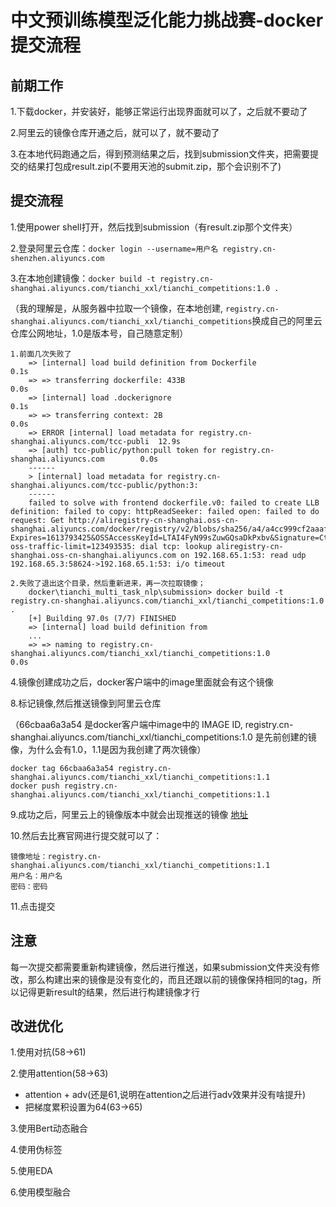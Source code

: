 # 中文预训练模型泛化能力挑战赛-docker提交流程

## 前期工作

1.下载docker，并安装好，能够正常运行出现界面就可以了，之后就不要动了

2.阿里云的镜像仓库开通之后，就可以了，就不要动了

3.在本地代码跑通之后，得到预测结果之后，找到submission文件夹，把需要提交的结果打包成result.zip(不要用天池的submit.zip，那个会识别不了)

## 提交流程

1.使用power shell打开，然后找到submission（有result.zip那个文件夹）

2.登录阿里云仓库：`docker login --username=用户名 registry.cn-shenzhen.aliyuncs.com`

3.在本地创建镜像：`docker build -t registry.cn-shanghai.aliyuncs.com/tianchi_xxl/tianchi_competitions:1.0 .`

（我的理解是，从服务器中拉取一个镜像，在本地创建, `registry.cn-shanghai.aliyuncs.com/tianchi_xxl/tianchi_competitions`换成自己的阿里云仓库公网地址，1.0是版本号，自己随意定制）

    1.前面几次失败了
        => [internal] load build definition from Dockerfile                                 0.1s
        => => transferring dockerfile: 433B                                                 0.0s
        => [internal] load .dockerignore                                                    0.1s
        => => transferring context: 2B                                                      0.0s
        => ERROR [internal] load metadata for registry.cn-shanghai.aliyuncs.com/tcc-publi  12.9s
        => [auth] tcc-public/python:pull token for registry.cn-shanghai.aliyuncs.com        0.0s
        ------
        > [internal] load metadata for registry.cn-shanghai.aliyuncs.com/tcc-public/python:3:
        ------
        failed to solve with frontend dockerfile.v0: failed to create LLB definition: failed to copy: httpReadSeeker: failed open: failed to do request: Get http://aliregistry-cn-shanghai.oss-cn-shanghai.aliyuncs.com/docker/registry/v2/blobs/sha256/a4/a4cc999cf2aaafbe0b934b74be5a55cb3b8bd9349856131bea3579428b4155bf/data?Expires=1613793425&OSSAccessKeyId=LTAI4FyN99sZuwGQsaDkPxbv&Signature=CtfVq0ChowYJxQ2BhReuocl8HaY%3D&x-oss-traffic-limit=123493535: dial tcp: lookup aliregistry-cn-shanghai.oss-cn-shanghai.aliyuncs.com on 192.168.65.1:53: read udp 192.168.65.3:58624->192.168.65.1:53: i/o timeout

    2.失败了退出这个目录，然后重新进来，再一次拉取镜像；
        docker\tianchi_multi_task_nlp\submission> docker build -t registry.cn-shanghai.aliyuncs.com/tianchi_xxl/tianchi_competitions:1.0 .
        [+] Building 97.0s (7/7) FINISHED
        => [internal] load build definition from 
        ...
        => => naming to registry.cn-shanghai.aliyuncs.com/tianchi_xxl/tianchi_competitions:1.0                                                                                                                       0.0s

4.镜像创建成功之后，docker客户端中的image里面就会有这个镜像

8.标记镜像,然后推送镜像到阿里云仓库

（66cbaa6a3a54 是docker客户端中image中的 IMAGE ID, registry.cn-shanghai.aliyuncs.com/tianchi_xxl/tianchi_competitions:1.0 是先前创建的镜像，为什么会有1.0，1.1是因为我创建了两次镜像）

    docker tag 66cbaa6a3a54 registry.cn-shanghai.aliyuncs.com/tianchi_xxl/tianchi_competitions:1.1
    docker push registry.cn-shanghai.aliyuncs.com/tianchi_xxl/tianchi_competitions:1.1

9.成功之后，阿里云上的镜像版本中就会出现推送的镜像 [地址](https://cr.console.aliyun.com/repository/cn-shanghai/tianchi_xxl/tianchi_competitions/images)

10.然后去比赛官网进行提交就可以了：

    镜像地址：registry.cn-shanghai.aliyuncs.com/tianchi_xxl/tianchi_competitions:1.1
    用户名：用户名
    密码：密码

11.点击提交

## 注意

每一次提交都需要重新构建镜像，然后进行推送，如果submission文件夹没有修改，那么构建出来的镜像是没有变化的，而且还跟以前的镜像保持相同的tag，所以记得更新result的结果，然后进行构建镜像才行

## 改进优化

1.使用对抗(58->61)

2.使用attention(58->63)

- attention + adv(还是61,说明在attention之后进行adv效果并没有啥提升)
- 把梯度累积设置为64(63->65)

3.使用Bert动态融合

4.使用伪标签

5.使用EDA

6.使用模型融合
